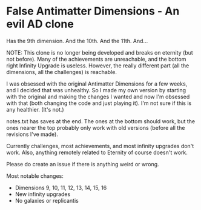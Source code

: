 # False Antimatter Dimensions - An evil AD clone

Has the 9th dimension. And the 10th. And the 11th. And...

NOTE: This clone is no longer being developed and breaks on eternity (but not before). Many of the achievements are unreachable, and the bottom right Infinity Upgrade is useless. However, the really different part (all the dimensions, all the challenges) is reachable.

I was obsessed with the original Antimatter Dimensions for a few weeks, and I decided that was unhealthy. So I made my own version by starting with the original and making the changes I wanted and now I'm obsessed with that (both changing the code and just playing it). I'm not sure if this is any healthier. (It's not.)

notes.txt has saves at the end. The ones at the bottom should work, but the ones nearer the top probably only work with old versions (before all the revisions I've made).

Currently challenges, most achievements, and most infinity upgrades don't work. Also, anything remotely related to Eternity of course doesn't work.

Please do create an issue if there is anything weird or wrong.

Most notable changes:
- Dimensions 9, 10, 11, 12, 13, 14, 15, 16
- New infinity upgrades
- No galaxies or replicantis
